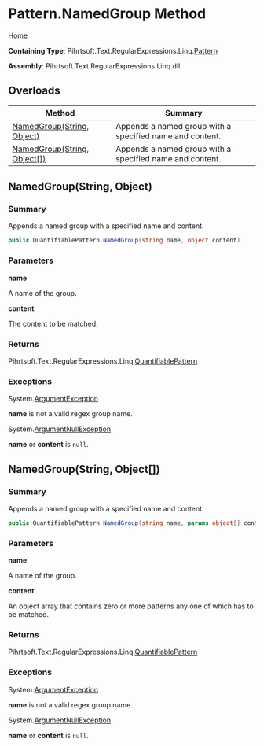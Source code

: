 # Pattern\.NamedGroup Method

[Home](../../../../../../README.md)

**Containing Type**: Pihrtsoft\.Text\.RegularExpressions\.Linq\.[Pattern](../README.md)

**Assembly**: Pihrtsoft\.Text\.RegularExpressions\.Linq\.dll

## Overloads

| Method | Summary |
| ------ | ------- |
| [NamedGroup(String, Object)](#Pihrtsoft_Text_RegularExpressions_Linq_Pattern_NamedGroup_System_String_System_Object_) | Appends a named group with a specified name and content\. |
| [NamedGroup(String, Object\[\])](#Pihrtsoft_Text_RegularExpressions_Linq_Pattern_NamedGroup_System_String_System_Object___) | Appends a named group with a specified name and content\. |

## NamedGroup\(String, Object\) <a name="Pihrtsoft_Text_RegularExpressions_Linq_Pattern_NamedGroup_System_String_System_Object_"></a>

### Summary

Appends a named group with a specified name and content\.

```csharp
public QuantifiablePattern NamedGroup(string name, object content)
```

### Parameters

**name**

A name of the group\.

**content**

The content to be matched\.

### Returns

Pihrtsoft\.Text\.RegularExpressions\.Linq\.[QuantifiablePattern](../../QuantifiablePattern/README.md)

### Exceptions

System\.[ArgumentException](https://docs.microsoft.com/en-us/dotnet/api/system.argumentexception)

**name** is not a valid regex group name\.

System\.[ArgumentNullException](https://docs.microsoft.com/en-us/dotnet/api/system.argumentnullexception)

**name** or **content** is `null`\.

## NamedGroup\(String, Object\[\]\) <a name="Pihrtsoft_Text_RegularExpressions_Linq_Pattern_NamedGroup_System_String_System_Object___"></a>

### Summary

Appends a named group with a specified name and content\.

```csharp
public QuantifiablePattern NamedGroup(string name, params object[] content)
```

### Parameters

**name**

A name of the group\.

**content**

An object array that contains zero or more patterns any one of which has to be matched\.

### Returns

Pihrtsoft\.Text\.RegularExpressions\.Linq\.[QuantifiablePattern](../../QuantifiablePattern/README.md)

### Exceptions

System\.[ArgumentException](https://docs.microsoft.com/en-us/dotnet/api/system.argumentexception)

**name** is not a valid regex group name\.

System\.[ArgumentNullException](https://docs.microsoft.com/en-us/dotnet/api/system.argumentnullexception)

**name** or **content** is `null`\.

